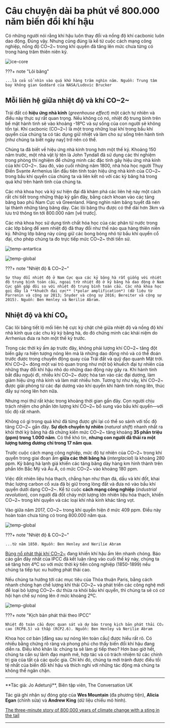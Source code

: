 # Câu chuyện dài ba phút về 800.000 năm biến đổi khí hậu

Có những người nói rằng khí hậu luôn thay đổi và nồng độ khí cacbonic luôn dao động. Đúng vậy. Nhưng cũng đúng là kể từ cuộc cách mạng công nghiệp, nồng độ CO~2~ trong khí quyển đã tăng lên mức chưa từng có trong hàng trăm thiên niên kỷ.

<!-- Vì vậy, đây là một đoạn video ngắn mà chúng tôi đã thực hiện để đưa biến đổi khí hậu và lượng khí thải carbon dioxide gần đây vào bối cảnh của 800.000 năm qua. -->

![ice-core](../assets/images/ice-core.jpeg)

???+ note "Lõi băng" 

    ...là cửa sổ nhìn vào quá khứ hàng trăm nghìn năm. Nguồn: Trung tâm bay không gian Goddard của NASA/Ludovic Brucker

## Mỗi liên hệ giữa nhiệt độ và khí CO~2~

Trái đất có **hiệu ứng nhà kính** (*greenhouse effect*) một cách tự nhiên và điều này thực sự rất quan trọng. Nếu không có nó, nhiệt độ trung bình trên bề mặt hành tinh sẽ vào khoảng -18ºC và sự sống của con người sẽ không tồn tại. Khí cacbonic (CO~2~) là một trong những loại khí trong bầu khí quyển của chúng ta có tác dụng giữ nhiệt và làm cho sự sống trên hành tinh [như chúng ta biết ngày nay] trở nên có thể.

Chúng ta đã biết về hiệu ứng nhà kính trong hơn một thế kỷ. Khoảng 150 năm trước, một nhà vật lý tên là John Tyndall đã sử dụng các thí nghiệm trong phòng thí nghiệm để chứng minh các đặc tính gây hiệu ứng nhà kính của khí CO~2~. Sau đó, vào cuối những năm 1800, nhà hóa học người Thụy Điển Svante Arrhenius lần đầu tiên tính toán hiệu ứng nhà kính của CO~2~ trong bầu khí quyển của chúng ta và liên kết nó với các kỷ băng hà trong quá khứ trên hành tinh của chúng ta.

Các nhà khoa học và kỹ sư hiện đại đã khám phá các liên hệ này một cách rất chi tiết trong những thập kỷ gần đây, bằng cách khoan vào các tảng băng bao phủ Nam Cực và Greenland. Hàng nghìn năm băng tuyết đã nén lại thành những tảng băng dày. Các lõi băng thu được có thể dài hơn 3km và lưu trữ thông tin tới 800.000 năm [về trước].

Các nhà khoa học sử dụng tính chất hóa học của các phân tử nước trong các lớp băng để xem nhiệt độ đã thay đổi như thế nào qua hàng thiên niên kỷ. Những lớp băng này cũng giữ các bong bóng nhỏ từ bầu khí quyển cổ đại, cho phép chúng ta đo trực tiếp mức CO~2~ thời tiền sử.

![temp-antartica](../assets/images/temp-antartica.webp)

![temp-global](../assets/images/temp-global.webp)

???+ note "Nhiệt độ & CO~2~"

    Sự thay đổi nhiệt độ ở Nam Cực qua các kỷ băng hà rất giống với nhiệt độ trung bình toàn cầu, ngoại trừ nhiệt độ ở kỷ băng hà dao động ở Nam Cực gần gấp đôi so với nhiệt độ trung bình toàn cầu. Các nhà khoa học gọi đây là **khuếch đại cực** (*polar amplification*) (dữ liệu từ Parrenin và cộng sự 2013; Snyder và cộng sự 2016; Bereiter và cộng sự 2015). Nguồn: Ben Henley và Nerilie Abram.

## Nhiệt độ và khí CO₂

Các lõi băng tiết lộ mối liên hệ cực kỳ chặt chẽ giữa nhiệt độ và nồng độ khí nhà kính qua các chu kỳ kỷ băng hà, do đó chứng minh các khái niệm do Arrhenius đưa ra hơn một thế kỷ trước.

Trong các thời kỳ ấm áp trước đây, không phải lượng khí CO~2~ tăng đột biến gây ra hiện tượng nóng lên mà là những dao động nhỏ và có thể đoán trước được trong chuyển động quay của Trái đất và quỹ đạo quanh Mặt trời. Khí CO~2~ đóng một vai trò quan trọng như một bộ khuếch đại tự nhiên của những thay đổi khí hậu nhỏ do những dao động này gây ra. Khi hành tinh bắt đầu nguội đi, nhiều khí CO~2~ được hòa tan vào các đại dương, làm giảm hiệu ứng nhà kính và làm mát nhiều hơn. Tương tự như vậy, khí CO~2~ được giải phóng từ các đại dương vào khí quyển khi hành tinh nóng lên, thúc đẩy sự nóng lên hơn nữa.

Nhưng mọi thứ rất khác trong khoảng thời gian gần đây. Con người chịu trách nhiệm cho phần lớn lượng khí CO~2~ bổ sung vào bầu khí quyển&mdash;với tốc độ rất nhanh.

Không có gì trong quá khứ đã từng được ghi lại có thể so sánh với tốc độ tăng CO~2~ gần đây. **Sự dịch chuyển tự nhiên** (*natural shift*) nhanh nhất ra khỏi thời kỳ băng hà đã chứng kiến mức CO~2~ tăng khoảng **35 phần triệu (ppm) trong 1.000 năm**. Có thể khó tin, **nhưng con người đã thải ra một lượng tương đương chỉ trong 17 năm qua**.

Trước cuộc cách mạng công nghiệp, mức độ tự nhiên của CO~2~ trong khí quyển trong giai đoạn ấm **giữa các thời băng hà** (*interglacial*) là khoảng 280 ppm. Kỷ băng hà lạnh giá khiến các tảng băng dày hàng km hình thành trên phần lớn Bắc Mỹ và Âu Á, có mức CO~2~ vào khoảng 180 ppm.

Việc đốt nhiên liệu hóa thạch, chẳng hạn như than đá, dầu và khí đốt, khai thác lượng carbon cổ xưa đã bị giữ trong lòng đất và đưa nó vào bầu khí quyển dưới dạng CO~2~. Kể từ cuộc **cách mạng công nghiệp** (*industrial revolution*), con người đã đốt cháy một lượng lớn nhiên liệu hóa thạch, khiến CO~2~ trong khí quyển và các loại khí nhà kính khác tăng vọt.

Vào giữa năm 2017, CO~2~ trong khí quyển hiện ở mức 409 ppm. Điều này hoàn toàn chưa từng có trong 800.000 năm qua.

![temp-global](../assets/images/temp-1850.webp)

???+ note "Nhiệt độ & CO~2~"

    ...từ năm 1850. Nguồn: Ben Henley and Nerilie Abram

[Bùng nổ phát thải khí CO~2~](https://gml.noaa.gov/ccgg/trends/) đang khiến khí hậu ấm lên nhanh chóng. Báo cáo gần đây nhất của IPCC đã kết luận rằng vào cuối thế kỷ này, chúng ta sẽ tăng hơn 4ºC so với mức thời kỳ tiền công nghiệp (1850-1899) nếu chúng ta tiếp tục xu hướng phát thải cao.

Nếu chúng ta hướng tới các mục tiêu của Thỏa thuận Paris, bằng cách nhanh chóng hạn chế lượng khí thải CO~2~ và phát triển các công nghệ mới để loại bỏ lượng CO~2~ dư thừa ra khỏi bầu khí quyển, thì chúng ta sẽ có cơ hội hạn chế sự nóng lên ở mức khoảng 2ºC.

![temp-global](../assets/images/temp-rcp.webp)

???+ note "Kịch bản phát thải theo IPCC"

    Nhiệt độ toàn cầu được quan sát và dự báo trong kịch bản phát thải CO₂ cao (RCP8.5) và thấp (RCP2.6). Nguồn: Ben Henley và Nerilie Abram

Khoa học cơ bản [đằng sau sự nóng lên toàn cầu] được hiểu rất rõ. Có nhiều bằng chứng rõ ràng và phong phú cho thấy biến đổi khí hậu đang diễn ra. Điều khó khăn là: chúng ta sẽ làm gì tiếp theo? Hơn bao giờ hết, chúng ta cần sự lãnh đạo mạnh mẽ, hợp tác và có trách nhiệm từ các chính trị gia của tất cả các quốc gia. Chỉ khi đó, chúng ta mới tránh được điều tồi tệ nhất của biến đổi khí hậu và thích nghi với những tác động mà chúng ta không thể ngăn chặn.

<hr/>
**Tác giả: Jo Adetunji**, Biên tập viên, The Conversation UK

Tác giả ghi nhận sự đóng góp của **Wes Mountain** (đa phương tiện), **Alicia Egan** (chỉnh sửa) và **Andrew King** (dữ liệu chiếu mô hình).

[The three-minute story of 800,000 years of climate change with a sting in the tail](https://theconversation.com/the-three-minute-story-of-800-000-years-of-climate-change-with-a-sting-in-the-tail-73368)
<hr/>